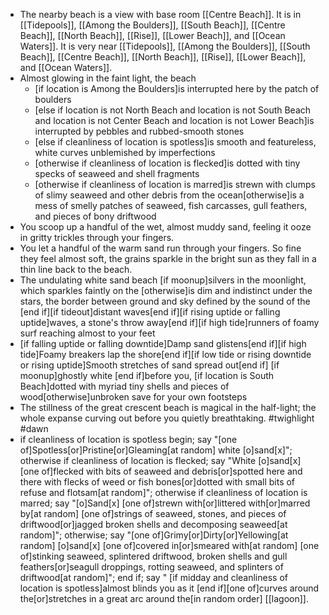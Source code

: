 - The nearby beach is a view with base room [[Centre Beach]]. It is in [[Tidepools]], [[Among the Boulders]], [[South Beach]], [[Centre Beach]], [[North Beach]], [[Rise]], [[Lower Beach]], and [[Ocean Waters]]. It is very near [[Tidepools]], [[Among the Boulders]], [[South Beach]], [[Centre Beach]], [[North Beach]], [[Rise]], [[Lower Beach]], and [[Ocean Waters]].
- Almost glowing in the faint light, the beach
	- [if location is Among the Boulders]is interrupted here by the patch of boulders
	- [else if location is not North Beach and location is not South Beach and location is not Center Beach and location is not Lower Beach]is interrupted by pebbles and rubbed-smooth stones
	- [else if cleanliness of location is spotless]is smooth and featureless, white curves unblemished by imperfections
	- [otherwise if cleanliness of location is flecked]is dotted with tiny specks of seaweed and shell fragments
	- [otherwise if cleanliness of location is marred]is strewn with clumps of slimy seaweed and other debris from the ocean[otherwise]is a mess of smelly patches of seaweed, fish carcasses, gull feathers, and pieces of bony driftwood
- You scoop up a handful of the wet, almost muddy sand, feeling it ooze in gritty trickles through your fingers.
- You let a handful of the warm sand run through your fingers. So fine they feel almost soft, the grains sparkle in the bright sun as they fall in a thin line back to the beach.
- The undulating white sand beach [if moonup]silvers in the moonlight, which sparkles faintly on the [otherwise]is dim and indistinct under the stars, the border between ground and sky defined by the sound of the [end if][if tideout]distant waves[end if][if rising uptide or falling uptide]waves, a stone's throw away[end if][if high tide]runners of foamy surf reaching almost to your feet
- [if falling uptide or falling downtide]Damp sand glistens[end if][if high tide]Foamy breakers lap the shore[end if][if low tide or rising downtide or rising uptide]Smooth stretches of sand spread out[end if] [if moonup]ghostly white [end if]before you, [if location is South Beach]dotted with myriad tiny shells and pieces of wood[otherwise]unbroken save for your own footsteps
- The stillness of the great crescent beach is magical in the half-light; the whole expanse curving out before you quietly breathtaking. #twighlight #dawn
- if cleanliness of location is spotless begin; say "[one of]Spotless[or]Pristine[or]Gleaming[at random] white [o]sand[x]";
  	otherwise if cleanliness of location is flecked; say "White [o]sand[x] [one of]flecked with bits of seaweed and debris[or]spotted here and there with flecks of weed or fish bones[or]dotted with small bits of refuse and flotsam[at random]";
  	otherwise if cleanliness of location is marred; say "[o]Sand[x] [one of]strewn with[or]littered with[or]marred by[at random] [one of]strings of seaweed, stones, and pieces of driftwood[or]jagged broken shells and decomposing seaweed[at random]";
  	otherwise; say "[one of]Grimy[or]Dirty[or]Yellowing[at random] [o]sand[x] [one of]covered in[or]smeared with[at random] [one of]stinking seaweed, splintered driftwood, broken shells and gull feathers[or]seagull droppings, rotting seaweed, and splinters of driftwood[at random]";
  	end if;
  	say " [if midday and cleanliness of location is spotless]almost blinds you as it [end if][one of]curves around the[or]stretches in a great arc around the[in random order] [[lagoon]].